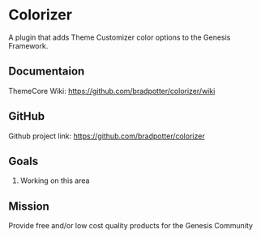 # Colorizer

A plugin that adds Theme Customizer color options to the Genesis Framework.

## Documentaion

ThemeCore Wiki: https://github.com/bradpotter/colorizer/wiki

## GitHub

Github project link: https://github.com/bradpotter/colorizer

## Goals

1. Working on this area

## Mission

Provide free and/or low cost quality products for the Genesis Community
